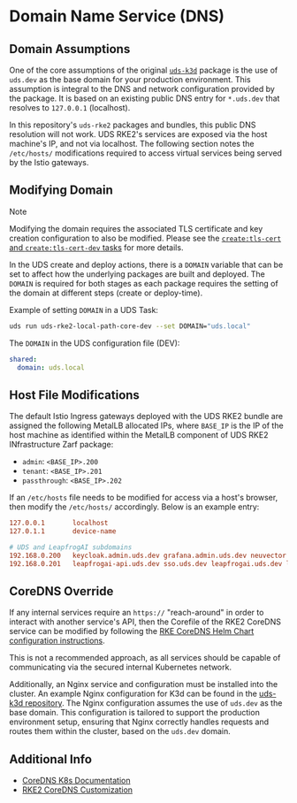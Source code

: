 # Domain Name Service (DNS)

## Domain Assumptions

One of the core assumptions of the original [`uds-k3d`](https://github.com/defenseunicorns/uds-k3d) package is the use of `uds.dev` as the base domain for your production environment. This assumption is integral to the DNS and network configuration provided by the package. It is based on an existing public DNS entry for `*.uds.dev` that resolves to `127.0.0.1` (localhost).

In this repository's `uds-rke2` packages and bundles, this public DNS resolution will not work. UDS RKE2's services are exposed via the host machine's IP, and not via localhost. The following section notes the `/etc/hosts/` modifications required to access virtual services being served by the Istio gateways.

## Modifying Domain

> [!NOTE]
> Modifying the domain requires the associated TLS certificate and key creation configuration to also be modified. Please see the [`create:tls-cert` and `create:tls-cert-dev` tasks](../tasks/create.yaml) for more details.

In the UDS create and deploy actions, there is a `DOMAIN` variable that can be set to affect how the underlying packages are built and deployed. The `DOMAIN` is required for both stages as each package requires the setting of the domain at different steps (create or deploy-time).

Example of setting `DOMAIN` in a UDS Task:

```bash
uds run uds-rke2-local-path-core-dev --set DOMAIN="uds.local"
```

The `DOMAIN` in the UDS configuration file (DEV):

```yaml
shared:
  domain: uds.local
```

## Host File Modifications

The default Istio Ingress gateways deployed with the UDS RKE2 bundle are assigned the following MetalLB allocated IPs, where `BASE_IP` is the IP of the host machine as identified within the MetalLB component of UDS RKE2 INfrastructure Zarf package:

- `admin`: `<BASE_IP>.200`
- `tenant`: `<BASE_IP>.201`
- `passthrough`: `<BASE_IP>.202`

If an `/etc/hosts` file needs to be modified for access via a host's browser, then modify the `/etc/hosts/` accordingly. Below is an example entry:

```toml
127.0.0.1       localhost
127.0.1.1       device-name

# UDS and LeapfrogAI subdomains
192.168.0.200   keycloak.admin.uds.dev grafana.admin.uds.dev neuvector.admin.uds.dev
192.168.0.201   leapfrogai-api.uds.dev sso.uds.dev leapfrogai.uds.dev leapfrogai-rag.uds.dev ai.uds.dev supabase-kong.uds.dev
```

## CoreDNS Override

If any internal services require an `https://` "reach-around" in order to interact with another service's API, then the Corefile of the RKE2 CoreDNS service can be modified by following the [RKE CoreDNS Helm Chart configuration instructions](https://www.suse.com/support/kb/doc/?id=000021179).

This is not a recommended approach, as all services should be capable of communicating via the secured internal Kubernetes network.

Additionally, an Nginx service and configuration must be installed into the cluster. An example Nginx configuration for K3d can be found in the [uds-k3d repository](https://github.com/defenseunicorns/uds-k3d/blob/main/chart/templates/nginx.yaml). The Nginx configuration assumes the use of `uds.dev` as the base domain. This configuration is tailored to support the production environment setup, ensuring that Nginx correctly handles requests and routes them within the cluster, based on the `uds.dev` domain.

## Additional Info

- [CoreDNS K8s Documentation](https://kubernetes.io/docs/tasks/administer-cluster/coredns/)
- [RKE2 CoreDNS Customization](https://www.suse.com/support/kb/doc/?id=000021179)

